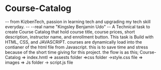 # Course-Catalog
-- from KizbenTech, passion in learning tech and upgrading my tech skill everyday. --
--real name "Kingsley Benjamin Udo" --
A Technical task to create Course Catalog that hold course title, course prices, short description, instructor name, and enrollment button. This task is Build with HTML, CSS, and JAVASCRIPT.
courses are dynamically load into the contianer of the html file from Javascript. this is to save time and stress because of the short time giving for this project.
the flow is as this;
Course-Catalog => index.hmtl => assests folder =>css folder ->style.css file => images => Js folder -> script.js file
